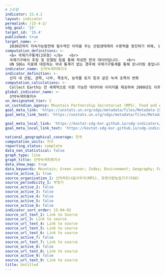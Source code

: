 ```yaml
---
# 2유형
indicator: 15.4.2
layout: indicator
permalink: /15-4-2/
sdg_goal: '15'
target_id: '15.4'
published: true
target_name: >-
  2030년까지 지속가능발전에 필수적인 이익을 주는 산림생태계의 수용력을 증진하기 위해, 생물다양성을 포함한 산림 생태계 보존을 보장
computation_definitions: >-
  <b> 국제기구통계(2유형) </b>   <br>
  국제기구에서 추정 및 모델링 등을 통해 작성한 한국 데이터입니다.   <br>
  UN SDGs 지표에 대응하는 국내 통계가 없는 경우에 국제기구통계를 통해 모니터링 중입니다. 
indicator_name: 산악녹색피복지수
indicator_definition: >-
  산지 내 산림, 관목, 나무, 목초지, 농작물 토지 등과 같은 녹색 초목의 변화
computation_calculations: >-
  Collect Earth는 전 세계적으로 이용 가능한 데이터와 이미지를 제공하여 2000년도 이후 시간에 따른 변화를 모니터링할 수 있음. 이 지표는 전 세계적으로 99%의 정확도를 가지고 있지만,   작은 국가에서는 정확도가 더 낮다는 단점이 있으나 데이터 수집을 확대하는 국가들이 증가하고 있음
global_indicator_name: >-
  산악녹색피복지수
un_designated_tier: I
un_custodian_agency: Mountain Partnership Secretariat (MPS), Food and Agriculture Organization (FAO)
goal_meta_link: 'https://unstats.un.org/sdgs/metadata/files/Metadata-15-04-02.pdf'
goal_meta_link_text: 'https://unstats.un.org/sdgs/metadata/files/Metadata-15-04-02.pdf'

goal_meta_local_link: 'https://kostat-sdg-kor.github.io/sdg-indicators/public/data/Metadata-15-04-02_KOR.pdf'
goal_meta_local_link_text: 'https://kostat-sdg-kor.github.io/sdg-indicators/public/data/Metadata-15-04-02_KOR.pdf'

national_geographical_coverage: 전국
computation_units: 지수
reporting_status: complete
data_non_statistical: false
graph_type: line
graph_title: 산악녹색피복지수
data_show_map: true
data_keywords: Mountain; Green cover; Index; Environment; Geography; FAO
source_active_1: true
source_organisation_1: 산악파트너쉽사무국(MPS), 유엔식량농업기구(FAO)
source_periodicity_1: 부정기
source_active_2: false
source_active_3: false
source_active_4: false
source_active_5: false
source_active_6: false
indicator_sort_order: 15-04-02
source_url_text_2: Link to Source
source_url_3: Link to source
source_url_text_4: Link to source
source_url_text_5: Link to source
source_url_text_6: Link to source
source_active_7: false
source_url_text_7: Link to source
source_active_8: false
source_url_text_8: Link to source
source_active_9: false
source_url_text_9: Link to source
title: Untitled
---
```

